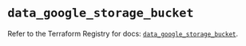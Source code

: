# `data_google_storage_bucket`

Refer to the Terraform Registry for docs: [`data_google_storage_bucket`](https://registry.terraform.io/providers/hashicorp/google/4.85.0/docs/data-sources/storage_bucket).
